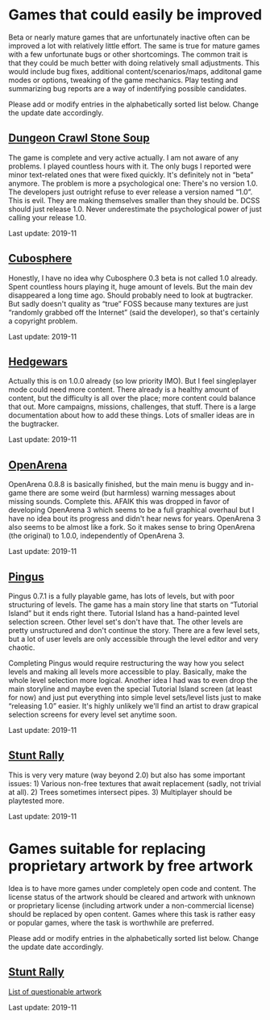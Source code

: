# Games that could easily be improved

Beta or nearly mature games that are unfortunately inactive often can be improved a lot with relatively little effort.
The same is true for mature games with a few unfortunate bugs or other shortcomings. The common trait is that they could
be much better with doing relatively small adjustments. This would include bug fixes, additional content/scenarios/maps,
additonal game modes or options, tweaking of the game mechanics. Play testing and summarizing bug reports are a way of
indentifying possible candidates.

Please add or modify entries in the alphabetically sorted list below. Change the update date accordingly.

## [Dungeon Crawl Stone Soup](entries/dungeon_crawl_stone_soup.md)

The game is complete and very active actually. I am not aware of any problems. I played countless hours with it. The only
bugs I reported were minor text-related ones that were fixed quickly. It's definitely not in “beta” anymore. The problem
is more a psychological one: There's no version 1.0. The developers just outright refuse to ever release a version
named “1.0”. This is evil. They are making themselves smaller than they should be. DCSS should just release 1.0.
Never underestimate the psychological power of just calling your release 1.0.

Last update: 2019-11

## [Cubosphere](entries/cubosphere.md)

Honestly, I have no idea why Cubosphere 0.3 beta is not called 1.0 already. Spent countless hours playing it, huge amount
of levels. But the main dev disappeared a long time ago. Should probably need to look at bugtracker. But sadly doesn't
quality as “true” FOSS because many textures are just “randomly grabbed off the Internet” (said the developer), so that's
certainly a copyright problem.

Last update: 2019-11

## [Hedgewars](entries/hedgewars.md)

Actually this is on 1.0.0 already (so low priority IMO). But I feel singleplayer mode could need more content.
There already is a healthy amount of content, but the difficulty is all over the place; more content could balance that out.
More campaigns, missions, challenges, that stuff. There is a large documentation about how to add these things.
Lots of smaller ideas are in the bugtracker.

Last update: 2019-11

## [OpenArena](entries/openarena.md)

OpenArena 0.8.8 is basically finished, but the main menu is buggy and in-game there are some weird (but harmless) warning
messages about missing sounds. Complete this. AFAIK this was dropped in favor of developing OpenArena 3 which seems to be
a full graphical overhaul but I have no idea bout its progress and didn't hear news for years. OpenArena 3 also seems to be
almost like a fork. So it makes sense to bring OpenArena (the original) to 1.0.0, independently of OpenArena 3.

Last update: 2019-11

## [Pingus](entries/pingus.md)

Pingus 0.7.1 is a fully playable game, has lots of levels, but with poor structuring of levels. The game has a main story
line that starts on “Tutorial Island” but it ends right there. Tutorial Island has a hand-painted level selection screen.
Other level set's don't have that. The other levels are pretty unstructured and don't continue the story. There are
a few level sets, but a lot of user levels are only accessible through the level editor and very chaotic.

Completing Pingus would require restructuring the way how you select levels and making all levels more accessible to play.
Basically, make the whole level selection more logical. Another idea I had was to even drop the main storyline and maybe
even the special Tutorial Island screen (at least for now) and just put everything into simple level sets/level lists
just to make “releasing 1.0” easier. It's highly unlikely we'll find an artist to draw grapical selection screens for
every level set anytime soon.

Last update: 2019-11

## [Stunt Rally](entries/stunt_rally.md)

This is very very mature (way beyond 2.0) but also has some important issues: 1) Various non-free textures that await
replacement (sadly, not trivial at all). 2) Trees sometimes intersect pipes. 3) Multiplayer should be playtested more.

Last update: 2019-11

# Games suitable for replacing proprietary artwork by free artwork

Idea is to have more games under completely open code and content. The license status of the artwork should be cleared
and artwork with unknown or proprietary license (including artwork under a non-commercial license) should be replaced by
open content. Games where this task is rather easy or popular games, where the task is worthwhile are preferred.

Please add or modify entries in the alphabetically sorted list below. Change the update date accordingly.

## [Stunt Rally](entries/stunt_rally.md)

[List of questionable artwork](https://forum.freegamedev.net/viewtopic.php?f=79&t=6911)

Last update: 2019-11

